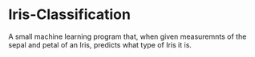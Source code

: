 # Iris-Classification
A small machine learning program that, when given measuremnts of the sepal and petal of an Iris, predicts what type of Iris it is.
